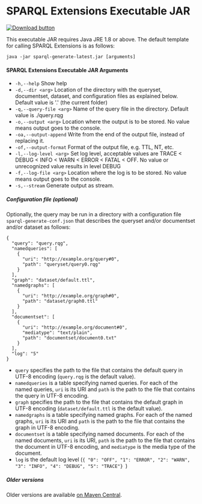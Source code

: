 # SPARQL Extensions Executable JAR

[![Download button](download.png)](sparql-generate-latest.jar)

This executable JAR requires Java JRE 1.8 or above. The default template for calling SPARQL Extensions is as follows:

```
java -jar sparql-generate-latest.jar [arguments]
```

#### SPARQL Extensions Executable JAR Arguments

* `-h,--help` Show help
* `-d,--dir <arg>` Location of the directory with the queryset, documentset, dataset, and configuration files as explained below. Default value is '.' (the current folder)
* `-q,--query-file <arg>` Name of the query file in the directory. Default value is ./query.rqg
* `-o,--output <arg>` Location where the output is to be stored. No value means output goes to the console.
* `-oa,--output-append` Write from the end of the output file, instead of replacing it.
* `-of,--output-format` Format of the output file, e.g. TTL, NT, etc.
* `-l,--log-level <arg>` Set log level, acceptable values are TRACE < DEBUG < INFO < WARN < ERROR < FATAL < OFF. No value or unrecognized value results in level DEBUG
* `-f,--log-file <arg>` Location where the log is to be stored. No value means output goes to the console.
* `-s,--stream` Generate output as stream.



##### Configuration file (optional)

Optionally, the query may be run in a directory with a configuration file `sparql-generate-conf.json` that describes the queryset and/or documentset and/or dataset as follows:

```
{
  "query": "query.rqg",
  "namedqueries": [
    {
      "uri": "http://example.org/query#0",
      "path": "queryset/query0.rqg"
    }
  ],
  "graph": "dataset/default.ttl",
  "namedgraphs": [
    {
      "uri": "http://example.org/graph#0",
      "path": "dataset/graph0.ttl"
    }
  ],
  "documentset": [
    {
      "uri": "http://example.org/document#0",
      "mediatype": "text/plain",
      "path": "documentset/document0.txt"
    }
  ],
  "log": "5"
}
```

- `query` specifies the path to the file that contains the default query in UTF-8 encoding (`query.rqg` is the default value).
- `namedqueries` is a table specifying named queries. For each of the named queries, `uri` is its URI and `path` is the path to the file that contains the query in UTF-8 encoding.
- `graph` specifies the path to the file that contains the default graph in UTF-8 encoding (`dataset/default.ttl` is the default value).
- `namedgraphs` is a table specifying named graphs. For each of the named graphs, `uri` is its URI and `path` is the path to the file that contains the graph in UTF-8 encoding.
- `documentset` is a table specifying named documents. For each of the named documents, `uri` is its URI, `path` is the path to the file that contains the document in UTF-8 encoding, and `mediatype` is the media type of the document.
- `log` is the default log level (`{ "0": "OFF", "1": "ERROR", "2": "WARN", "3": "INFO", "4": "DEBUG", "5": "TRACE"} `)


##### Older versions

Older versions are available [on Maven Central](https://search.maven.org/search?q=g:com.github.thesmartenergy).

